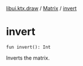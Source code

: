 [libui.ktx.draw](../README.md) / [Matrix](README.md) / [invert](invert.md)

# invert

`fun invert(): Int`

Inverts the matrix.
